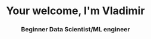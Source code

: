 <div id='header', align='center'>
  <h1>Your welcome, I'm Vladimir</h1>
  <h3>Beginner Data Scientist/ML engineer</h3>
</div>
